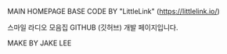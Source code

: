 MAIN HOMEPAGE BASE CODE BY "LittleLink"
(https://littlelink.io/)

스마일 라디오 모음집 GITHUB (깃허브) 개발 페이지입니다.

MAKE BY JAKE LEE

